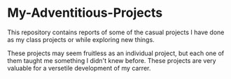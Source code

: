 # My-Adventitious-Projects
This repository contains reports of some of the casual projects I have done as my class projects or while exploring new things.

These projects may seem fruitless as an individual project, but each one of them taught me something I didn't knew before. These projects are very valuable for a versetile development of my carrer.
